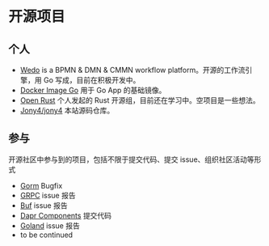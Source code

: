 # 开源项目

## 个人

- [Wedo](https://github.com/wedo-workflow/wedo) is a BPMN & DMN & CMMN workflow platform。开源的工作流引擎，用 Go 写成，目前在积极开发中。
- [Docker Image Go](https://github.com/open-go-org/docker-image-go) 用于 Go App 的基础镜像。
- [Open Rust](https://github.com/open-rs) 个人发起的 Rust 开源组，目前还在学习中。空项目是一些想法。
- [Jony4/jony4](https://github.com/jony4/jony4) 本站源码仓库。

## 参与

开源社区中参与到的项目，包括不限于提交代码、提交 issue、组织社区活动等形式

- [Gorm](https://github.com/go-gorm/gorm/pull/2372) Bugfix
- [GRPC](https://github.com/grpc/grpc-go) issue 报告
- [Buf](https://github.com/bufbuild/buf) issue 报告
- [Dapr Components](https://github.com/dapr/components-contrib) 提交代码
- [Goland](https://youtrack.jetbrains.com/issue/GO-12060) issue 报告
- to be continued

